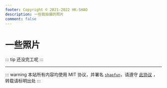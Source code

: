 ```yaml
---
footer: Copyright © 2021-2022 HK-SHAO
description: 一些我拍摄的照片
comment: false
---
```


# 一些照片

::: tip
还没完工呢
:::

---
::: warning
本站所有内容均使用 MIT 协议，并署名 [`shaofun`](//shao.fun)，请遵守 [此协议](/LICENSE.md) ，转载请标明出处
:::